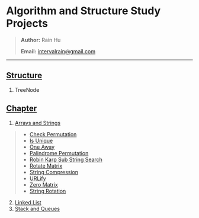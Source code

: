 # Algorithm and Structure Study Projects
>
> **Author:** Rain Hu
>
> **Email:** intervalrain@gmail.com
>
---
## [Structure](https://github.com/intervalrain/algo/tree/master/DioUtility)
1. TreeNode

## [Chapter](https://github.com/intervalrain/algo/tree/master/Topic)
1. [Arrays and Strings](https://github.com/intervalrain/algo/tree/master/Topic/ArrayAndStrings)
> + [Check Permutation](https://https://github.com/intervalrain/algo/tree/master/Topic/ArrayAndStrings/CheckPermutaion.java)
> + [Is Unique](https://https://github.com/intervalrain/algo/tree/master/Topic/ArrayAndStrings/IsUnique.java)
> + [One Away](https://https://github.com/intervalrain/algo/tree/master/Topic/ArrayAndStrings/OneAway.java)
> + [Palindrome Permutation](https://https://github.com/intervalrain/algo/tree/master/Topic/ArrayAndStrings/PalindromePermutation.java)
> + [Robin Karp Sub String Search](https://https://github.com/intervalrain/algo/tree/master/Topic/ArrayAndStrings/RobinKarpSubStringSearch.java)
> + [Rotate Matrix](https://https://github.com/intervalrain/algo/tree/master/Topic/ArrayAndStrings/RotateMatrix.java)
> + [String Compression](https://https://github.com/intervalrain/algo/tree/master/Topic/ArrayAndStrings/StringCompression.java)
> + [URLify](https://https://github.com/intervalrain/algo/tree/master/Topic/ArrayAndStrings/URLify.java)
> + [Zero Matrix](https://https://github.com/intervalrain/algo/tree/master/Topic/ArrayAndStrings/ZeroMatrix.java)
> + [String Rotation](https://https://github.com/intervalrain/algo/tree/master/Topic/ArrayAndStrings/StringRotation.java)

2. [Linked List](https://github.com/intervalrain/algo/tree/master/Topic/LinkedList)
3. [Stack and Queues](https://github.com/intervalrain/algo/tree/master/Topic/StackAndQueues)

